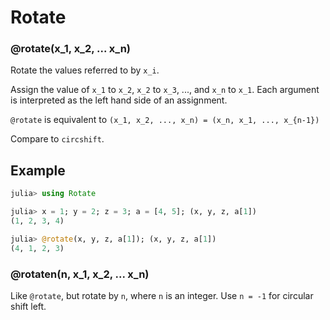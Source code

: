 # Rotate

### @rotate(x_1, x_2, ... x_n)

Rotate the values referred to by `x_i`.

Assign  the value of `x_1` to `x_2`, `x_2` to `x_3`, ..., and `x_n` to `x_1`.
Each argument is interpreted as the left hand side of an assignment.

`@rotate` is equivalent to `(x_1, x_2, ..., x_n) = (x_n, x_1, ..., x_{n-1})`

Compare to `circshift`.

## Example
```julia
julia> using Rotate

julia> x = 1; y = 2; z = 3; a = [4, 5]; (x, y, z, a[1])
(1, 2, 3, 4)

julia> @rotate(x, y, z, a[1]); (x, y, z, a[1])
(4, 1, 2, 3)
```

### @rotaten(n, x_1, x_2, ... x_n)

Like `@rotate`, but rotate by `n`, where `n` is an integer.
Use `n = -1` for circular shift left.


